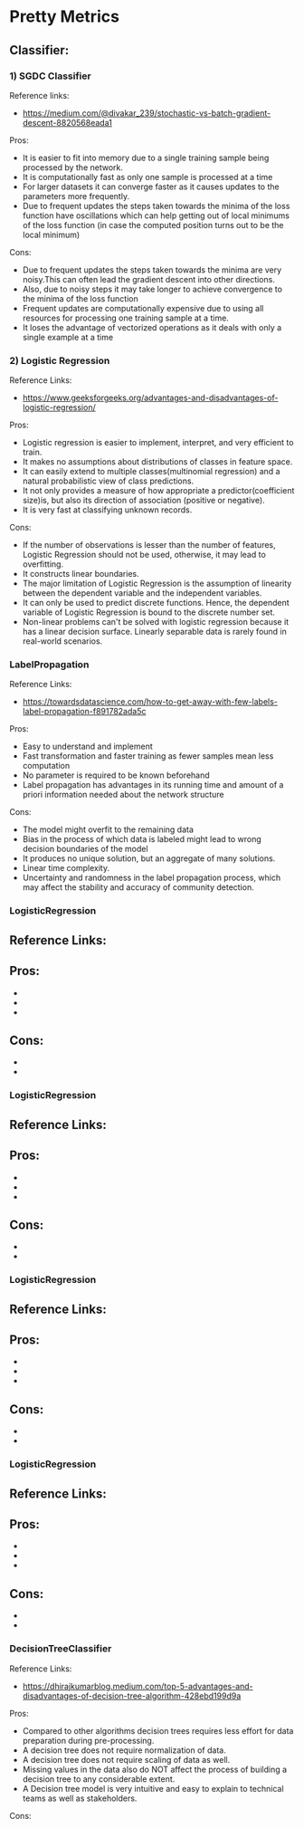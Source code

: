 # Pretty Metrics

## Classifier:
### 1) SGDC Classifier
Reference links:
- https://medium.com/@divakar_239/stochastic-vs-batch-gradient-descent-8820568eada1
 
Pros:
- It is easier to fit into memory due to a single training sample being processed by the network.
- It is computationally fast as only one sample is processed at a time
- For larger datasets it can converge faster as it causes updates to the parameters more frequently.
- Due to frequent updates the steps taken towards the minima of the loss function have oscillations 
   which can help getting out of local minimums of the loss function (in case the computed position turns out to be the local minimum)

Cons:
- Due to frequent updates the steps taken towards the minima are very noisy.This can often lead the gradient descent into other directions.
- Also, due to noisy steps it may take longer to achieve convergence to the minima of the loss function
- Frequent updates are computationally expensive due to using all resources for processing one training sample at a time.
- It loses the advantage of vectorized operations as it deals with only a single example at a time

### 2) Logistic Regression
Reference Links:
- https://www.geeksforgeeks.org/advantages-and-disadvantages-of-logistic-regression/

Pros:
- Logistic regression is easier to implement, interpret, and very efficient to train.
- It makes no assumptions about distributions of classes in feature space.
- It can easily extend to multiple classes(multinomial regression) and a natural probabilistic view of class predictions.
- It not only provides a measure of how appropriate a predictor(coefficient size)is, but also its direction of association (positive or negative).
- It is very fast at classifying unknown records.

Cons:
- If the number of observations is lesser than the number of features, Logistic Regression should not be used, otherwise, it may lead to overfitting.
- It constructs linear boundaries.
- The major limitation of Logistic Regression is the assumption of linearity between the dependent variable and the independent variables.
- It can only be used to predict discrete functions. Hence, the dependent variable of Logistic Regression is bound to the discrete number set.
- Non-linear problems can't be solved with logistic regression because it has a linear decision surface. Linearly separable data is rarely found in real-world scenarios.

### LabelPropagation 
Reference Links:
- https://towardsdatascience.com/how-to-get-away-with-few-labels-label-propagation-f891782ada5c

Pros:
- Easy to understand and implement
- Fast transformation and faster training as fewer samples mean less computation
- No parameter is required to be known beforehand
- Label propagation has advantages in its running time and amount of a priori information needed about the network structure 

Cons:
- The model might overfit to the remaining data
- Bias in the process of which data is labeled might lead to wrong decision boundaries of the model
- It produces no unique solution, but an aggregate of many solutions.
- Linear time complexity.
- Uncertainty and randomness in the label propagation process, which may affect the stability and accuracy of community detection.

### LogisticRegression
Reference Links:
-
Pros:
-
-
-
-

Cons:
-
-
-

### LogisticRegression
Reference Links:
-
Pros:
-
-
-
-

Cons:
-
-
-

### LogisticRegression
Reference Links:
-
Pros:
-
-
-
-

Cons:
-
-
-

### LogisticRegression
Reference Links:
-
Pros:
-
-
-
-

Cons:
-
-
-

### DecisionTreeClassifier
Reference Links:
- https://dhirajkumarblog.medium.com/top-5-advantages-and-disadvantages-of-decision-tree-algorithm-428ebd199d9a

Pros:
- Compared to other algorithms decision trees requires less effort for data preparation during pre-processing.
- A decision tree does not require normalization of data.
- A decision tree does not require scaling of data as well.
- Missing values in the data also do NOT affect the process of building a decision tree to any considerable extent.
- A Decision tree model is very intuitive and easy to explain to technical teams as well as stakeholders.

Cons:




